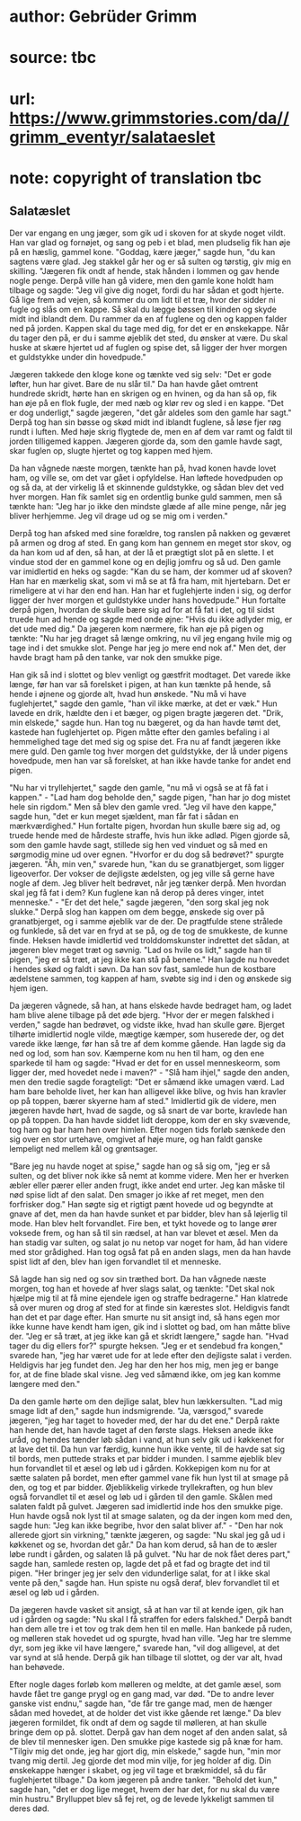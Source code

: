 # author: Gebrüder Grimm
# source: tbc
# url: https://www.grimmstories.com/da//grimm_eventyr/salataeslet
# note: copyright of translation tbc

## Salatæslet 

Der var engang en ung jæger, som gik ud i skoven for at skyde noget
vildt. Han var glad og fornøjet, og sang og peb i et blad, men pludselig
fik han øje på en hæslig, gammel kone. "Goddag, kære jæger," sagde
hun, "du kan sagtens være glad. Jeg stakkel går her og er så sulten og
tørstig, giv mig en skilling. "Jægeren fik ondt af hende, stak hånden i
lommen og gav hende nogle penge. Derpå ville han gå videre, men den
gamle kone holdt ham tilbage og sagde: "Jeg vil give dig noget, fordi
du har sådan et godt hjerte. Gå lige frem ad vejen, så kommer du om lidt
til et træ, hvor der sidder ni fugle og slås om en kappe. Så skal du
lægge bøssen til kinden og skyde midt ind iblandt dem. Du rammer da en
af fuglene og den og kappen falder ned på jorden. Kappen skal du tage
med dig, for det er en ønskekappe. Når du tager den på, er du i samme
øjeblik det sted, du ønsker at være. Du skal huske at skære hjertet ud
af fuglen og spise det, så ligger der hver morgen et guldstykke under
din hovedpude."

Jægeren takkede den kloge kone og tænkte ved sig selv: "Det er gode
løfter, hun har givet. Bare de nu slår til." Da han havde gået omtrent
hundrede skridt, hørte han en skrigen og en hvinen, og da han så op, fik
han øje på en flok fugle, der med næb og klør rev og sled i en kappe.
"Det er dog underligt," sagde jægeren, "det går aldeles som den gamle
har sagt." Derpå tog han sin bøsse og skød midt ind iblandt fuglene, så
løse fjer røg rundt i luften. Med høje skrig flygtede de, men en af dem
var ramt og faldt til jorden tilligemed kappen. Jægeren gjorde da, som
den gamle havde sagt, skar fuglen op, slugte hjertet og tog kappen med
hjem.

Da han vågnede næste morgen, tænkte han på, hvad konen havde lovet ham,
og ville se, om det var gået i opfyldelse. Han løftede hovedpuden op og
så da, at der virkelig lå et skinnende guldstykke, og sådan blev det ved
hver morgen. Han fik samlet sig en ordentlig bunke guld sammen, men så
tænkte han: "Jeg har jo ikke den mindste glæde af alle mine penge, når
jeg bliver herhjemme. Jeg vil drage ud og se mig om i verden."

Derpå tog han afsked med sine forældre, tog ranslen på nakken og geværet
på armen og drog af sted. En gang kom han gennem en meget stor skov, og
da han kom ud af den, så han, at der lå et prægtigt slot på en slette. I
et vindue stod der en gammel kone og en dejlig jomfru og så ud. Den
gamle var imidlertid en heks og sagde: "Kan du se ham, der kommer ud af
skoven? Han har en mærkelig skat, som vi må se at få fra ham, mit
hjertebarn. Det er rimeligere at vi har den end han. Han har et
fuglehjerte inden i sig, og derfor ligger der hver morgen et guldstykke
under hans hovedpude." Hun fortalte derpå pigen, hvordan de skulle bære
sig ad for at få fat i det, og til sidst truede hun ad hende og sagde
med onde øjne: "Hvis du ikke adlyder mig, er det ude med dig." Da
jægeren kom nærmere, fik han øje på pigen og tænkte: "Nu har jeg draget
så længe omkring, nu vil jeg engang hvile mig og tage ind i det smukke
slot. Penge har jeg jo mere end nok af." Men det, der havde bragt ham
på den tanke, var nok den smukke pige.

Han gik så ind i slottet og blev venligt og gæstfrit modtaget. Det
varede ikke længe, før han var så forelsket i pigen, at han kun tænkte
på hende, så hende i øjnene og gjorde alt, hvad hun ønskede. "Nu må vi
have fuglehjertet," sagde den gamle, "han vil ikke mærke, at det er
væk." Hun lavede en drik, hældte den i et bæger, og pigen bragte
jægeren det. "Drik, min elskede," sagde hun. Han tog nu bægeret, og da
han havde tømt det, kastede han fuglehjertet op. Pigen måtte efter den
gamles befaling i al hemmelighed tage det med sig og spise det. Fra nu
af fandt jægeren ikke mere guld. Den gamle tog hver morgen det
guldstykke, der lå under pigens hovedpude, men han var så forelsket, at
han ikke havde tanke for andet end pigen.

"Nu har vi tryllehjertet," sagde den gamle, "nu må vi også se at få
fat i kappen." - "Lad ham dog beholde den," sagde pigen, "han har jo
dog mistet hele sin rigdom." Men så blev den gamle vred. "Jeg vil have
den kappe," sagde hun, "det er kun meget sjældent, man får fat i sådan
en mærkværdighed." Hun fortalte pigen, hvordan hun skulle bære sig ad,
og truede hende med de hårdeste straffe, hvis hun ikke adlød. Pigen
gjorde så, som den gamle havde sagt, stillede sig hen ved vinduet og så
med en sørgmodig mine ud over egnen. "Hvorfor er du dog så bedrøvet?"
spurgte jægeren. "Åh, min ven," svarede hun, "kan du se
granatbjerget, som ligger ligeoverfor. Der vokser de dejligste ædelsten,
og jeg ville så gerne have nogle af dem. Jeg bliver helt bedrøvet, når
jeg tænker derpå. Men hvordan skal jeg få fat i dem? Kun fuglene kan nå
derop på deres vinger, intet menneske." - "Er det det hele," sagde
jægeren, "den sorg skal jeg nok slukke." Derpå slog han kappen om dem
begge, ønskede sig over på granatbjerget, og i samme øjeblik var de der.
De pragtfulde stene strålede og funklede, så det var en fryd at se på,
og de tog de smukkeste, de kunne finde. Heksen havde imidlertid ved
trolddomskunster indrettet det sådan, at jægeren blev meget træt og
søvnig. "Lad os hvile os lidt," sagde han til pigen, "jeg er så træt,
at jeg ikke kan stå på benene." Han lagde nu hovedet i hendes skød og
faldt i søvn. Da han sov fast, samlede hun de kostbare ædelstene sammen,
tog kappen af ham, svøbte sig ind i den og ønskede sig hjem igen.

Da jægeren vågnede, så han, at hans elskede havde bedraget ham, og ladet
ham blive alene tilbage på det øde bjerg. "Hvor der er megen falskhed i
verden," sagde han bedrøvet, og vidste ikke, hvad han skulle gøre.
Bjerget tilhørte imidlertid nogle vilde, mægtige kæmper, som huserede
der, og det varede ikke længe, før han så tre af dem komme gående. Han
lagde sig da ned og lod, som han sov. Kæmperne kom nu hen til ham, og
den ene sparkede til ham og sagde: "Hvad er det for en ussel
menneskeorm, som ligger der, med hovedet nede i maven?" - "Slå ham
ihjel," sagde den anden, men den tredie sagde foragteligt: "Det er
såmænd ikke umagen værd. Lad ham bare beholde livet, her kan han
alligevel ikke blive, og hvis han kravler op på toppen, bærer skyerne
ham af sted." Imidlertid gik de videre, men jægeren havde hørt, hvad de
sagde, og så snart de var borte, kravlede han op på toppen. Da han havde
siddet lidt deroppe, kom der en sky svævende, tog ham og bar ham hen
over himlen. Efter nogen tids forløb sænkede den sig over en stor
urtehave, omgivet af høje mure, og han faldt ganske lempeligt ned mellem
kål og grøntsager.

"Bare jeg nu havde noget at spise," sagde han og så sig om, "jeg er
så sulten, og det bliver nok ikke så nemt at komme videre. Men her er
hverken æbler eller pærer eller anden frugt, ikke andet end urter. Jeg
kan måske til nød spise lidt af den salat. Den smager jo ikke af ret
meget, men den forfrisker dog." Han søgte sig et rigtigt pænt hovede ud
og begyndte at gnave af det, men da han havde sunket et par bidder, blev
han så løjerlig til mode. Han blev helt forvandlet. Fire ben, et tykt
hovede og to lange ører voksede frem, og han så til sin rædsel, at han
var blevet et æsel. Men da han stadig var sulten, og salat jo nu netop
var noget for ham, åd han videre med stor grådighed. Han tog også fat på
en anden slags, men da han havde spist lidt af den, blev han igen
forvandlet til et menneske.

Så lagde han sig ned og sov sin træthed bort. Da han vågnede næste
morgen, tog han et hovede af hver slags salat, og tænkte: "Det skal nok
hjælpe mig til at få mine ejendele igen og straffe bedragerne." Han
klatrede så over muren og drog af sted for at finde sin kærestes slot.
Heldigvis fandt han det et par dage efter. Han smurte nu sit ansigt ind,
så hans egen mor ikke kunne have kendt ham igen, gik ind i slottet og
bad, om han måtte blive der. "Jeg er så træt, at jeg ikke kan gå et
skridt længere," sagde han. "Hvad tager du dig ellers for?" spurgte
heksen. "Jeg er et sendebud fra kongen," svarede han, "jeg har været
ude for at lede efter den dejligste salat i verden. Heldigvis har jeg
fundet den. Jeg har den her hos mig, men jeg er bange for, at de fine
blade skal visne. Jeg ved såmænd ikke, om jeg kan komme længere med
den."

Da den gamle hørte om den dejlige salat, blev hun lækkersulten. "Lad
mig smage lidt af den," sagde hun indsmigrende. "Ja, værsgod,"
svarede jægeren, "jeg har taget to hoveder med, der har du det ene."
Derpå rakte han hende det, han havde taget af den første slags. Heksen
anede ikke uråd, og hendes tænder løb sådan i vand, at hun selv gik ud i
køkkenet for at lave det til. Da hun var færdig, kunne hun ikke vente,
til de havde sat sig til bords, men puttede straks et par bidder i
munden. I samme øjeblik blev hun forvandlet til et æsel og løb ud i
gården. Kokkepigen kom nu for at sætte salaten på bordet, men efter
gammel vane fik hun lyst til at smage på den, og tog et par bidder.
Øjeblikkelig virkede tryllekraften, og hun blev også forvandlet til et
æsel og løb ud i gården til den gamle. Skålen med salaten faldt på
gulvet. Jægeren sad imidlertid inde hos den smukke pige. Hun havde også
nok lyst til at smage salaten, og da der ingen kom med den, sagde hun:
"Jeg kan ikke begribe, hvor den salat bliver af." - "Den har nok
allerede gjort sin virkning," tænkte jægeren, og sagde: "Nu skal jeg
gå ud i køkkenet og se, hvordan det går." Da han kom derud, så han de
to æsler løbe rundt i gården, og salaten lå på gulvet. "Nu har de nok
fået deres part," sagde han, samlede resten op, lagde det på et fad og
bragte det ind til pigen. "Her bringer jeg jer selv den vidunderlige
salat, for at I ikke skal vente på den," sagde han. Hun spiste nu også
deraf, blev forvandlet til et æsel og løb ud i gården.

Da jægeren havde vasket sit ansigt, så at han var til at kende igen, gik
han ud i gården og sagde: "Nu skal I få straffen for eders falskhed."
Derpå bandt han dem alle tre i et tov og trak dem hen til en mølle. Han
bankede på ruden, og mølleren stak hovedet ud og spurgte, hvad han
ville. "Jeg har tre slemme dyr, som jeg ikke vil have længere,"
svarede han, "vil dog alligevel, at det var synd at slå hende. Derpå
gik han tilbage til slottet, og der var alt, hvad han behøvede.

Efter nogle dages forløb kom mølleren og meldte, at det gamle æsel, som
havde fået tre gange prygl og en gang mad, var død. "De to andre lever
ganske vist endnu," sagde han, "de får tre gange mad, men de hænger
sådan med hovedet, at de holder det vist ikke gående ret længe." Da
blev jægeren formildet, fik ondt af dem og sagde til mølleren, at han
skulle bringe dem op på. slottet. Derpå gav han dem noget af den anden
salat, så de blev til mennesker igen. Den smukke pige kastede sig på knæ
for ham. "Tilgiv mig det onde, jeg har gjort dig, min elskede," sagde
hun, "min mor tvang mig dertil. Jeg gjorde det mod min vilje, for jeg
holder af dig. Din ønskekappe hænger i skabet, og jeg vil tage et
brækmiddel, så du får fuglehjertet tilbage." Da kom jægeren på andre
tanker. "Behold det kun," sagde han, "det er dog lige meget, hvem der
har det, for nu skal du være min hustru." Brylluppet blev så fej ret,
og de levede lykkeligt sammen til deres død.

